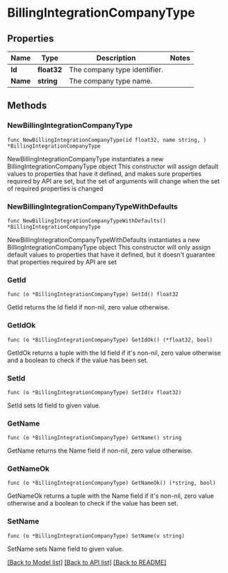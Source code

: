 # BillingIntegrationCompanyType

## Properties

Name | Type | Description | Notes
------------ | ------------- | ------------- | -------------
**Id** | **float32** | The company type identifier. | 
**Name** | **string** | The company type name. | 

## Methods

### NewBillingIntegrationCompanyType

`func NewBillingIntegrationCompanyType(id float32, name string, ) *BillingIntegrationCompanyType`

NewBillingIntegrationCompanyType instantiates a new BillingIntegrationCompanyType object
This constructor will assign default values to properties that have it defined,
and makes sure properties required by API are set, but the set of arguments
will change when the set of required properties is changed

### NewBillingIntegrationCompanyTypeWithDefaults

`func NewBillingIntegrationCompanyTypeWithDefaults() *BillingIntegrationCompanyType`

NewBillingIntegrationCompanyTypeWithDefaults instantiates a new BillingIntegrationCompanyType object
This constructor will only assign default values to properties that have it defined,
but it doesn't guarantee that properties required by API are set

### GetId

`func (o *BillingIntegrationCompanyType) GetId() float32`

GetId returns the Id field if non-nil, zero value otherwise.

### GetIdOk

`func (o *BillingIntegrationCompanyType) GetIdOk() (*float32, bool)`

GetIdOk returns a tuple with the Id field if it's non-nil, zero value otherwise
and a boolean to check if the value has been set.

### SetId

`func (o *BillingIntegrationCompanyType) SetId(v float32)`

SetId sets Id field to given value.


### GetName

`func (o *BillingIntegrationCompanyType) GetName() string`

GetName returns the Name field if non-nil, zero value otherwise.

### GetNameOk

`func (o *BillingIntegrationCompanyType) GetNameOk() (*string, bool)`

GetNameOk returns a tuple with the Name field if it's non-nil, zero value otherwise
and a boolean to check if the value has been set.

### SetName

`func (o *BillingIntegrationCompanyType) SetName(v string)`

SetName sets Name field to given value.



[[Back to Model list]](../README.md#documentation-for-models) [[Back to API list]](../README.md#documentation-for-api-endpoints) [[Back to README]](../README.md)


